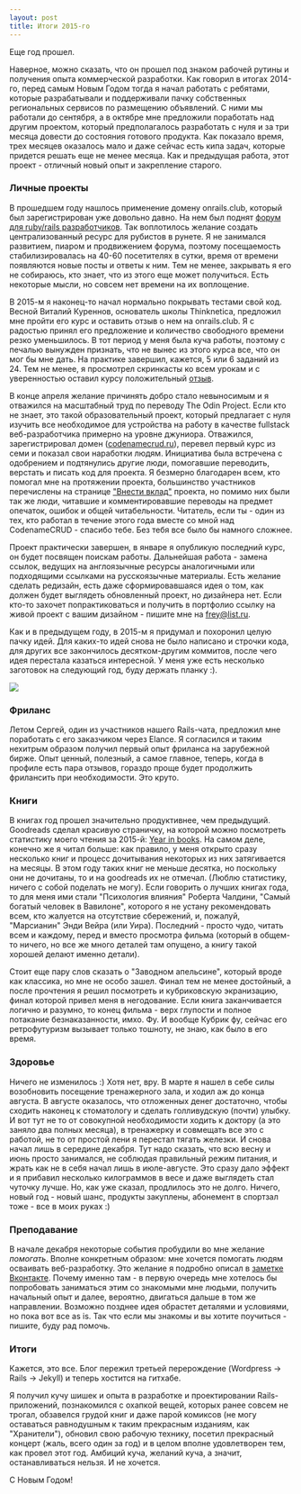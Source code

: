 ```yaml
---
layout: post
title: Итоги 2015-го
---
```


Еще год прошел.

Наверное, можно сказать, что он прошел под знаком рабочей рутины и получения опыта коммерческой разработки. Как говорил в итогах 2014-го, перед самым Новым Годом тогда я начал работать с ребятами, которые разрабатывали и поддерживали пачку собственных региональных сервисов по размещению объявлений. С ними мы работали до сентября, а в октябре мне предложили поработать над другим проектом, который предполагалось разработать с нуля и за три месяца довести до состояния готового продукта. Как показало время, трех месяцев оказалось мало и даже сейчас есть кипа задач, которые придется решать еще не менее месяца. Как и предыдущая работа, этот проект - отличный новый опыт и закрепление старого.

### Личные проекты

В прошедшем году нашлось применение домену onrails.club, который был зарегистрирован уже довольно давно. На нем был поднят [форум для ruby/rails разработчиков](http://onrails.club). Так воплотилось желание создать централизованный ресурс для рубистов в рунете. Я не занимался развитием, пиаром и продвижением форума, поэтому посещаемость стабилизировалась на 40-60 посетителях в сутки, время от времени появляются новые посты и ответы к ним. Тем не менее, закрывать я его не собираюсь, кто знает, что из этого еще может получиться. Есть некоторые мысли, но совсем нет времени на их воплощение.

В 2015-м я наконец-то начал нормально покрывать тестами свой код. Весной Виталий Куреннов, основатель школы Thinknetica, предложил мне пройти его курс и оставить отзыв о нем на onrails.club. Я с радостью принял его предложение и количество свободного времени резко уменьшилось. В тот период у меня была куча работы, поэтому с печалью вынужден признать, что не вынес из этого курса все, что он мог бы мне дать. На практике завершил, кажется, 5 или 6 заданий из 24. Тем не менее, я просмотрел скринкасты ко всем урокам и с уверенностью оставил курсу положительный [отзыв](http://onrails.club/t/obzor-na-kurs-ot-thinknetica/431?u=frey).

В конце апреля желание причинять добро стало невыносимым и я отважился на масштабный труд по переводу The Odin Project. Если кто не знает, это такой образовательный проект, который предлагает с нуля изучить все необходимое для устройства на работу в качестве fullstack веб-разработчика примерно на уровне джуниора. Отважился, зарегистрировал домен ([codenamecrud.ru](http://codenamecrud.ru/)), перевел первый курс из семи и показал свои наработки людям. Инициатива была встречена с одобрением и подтянулись другие люди, помогавшие переводить, верстать и писать код для проекта. Я безмерно благодарен всем, кто помогал мне на протяжении проекта, большинство участников перечислены на странице ["Внести вклад"](http://codenamecrud.ru/pages/contribute) проекта, но помимо них были так же люди, читавшие и комментировавшие переводы на предмет опечаток, ошибок и общей читабельности. Читатель, если ты - один из тех, кто работал в течение этого года вместе со мной над CodenameCRUD - спасибо тебе. Без тебя все было бы намного сложнее.

Проект практически завершен, в январе я опубликую последний курс, он будет посвящен поискам работы. Дальнейшая работа - замена ссылок, ведущих на англоязычные ресурсы аналогичными или подходящими ссылками на русскоязычные материалы. Есть желание сделать редизайн, есть даже сформировавшаяся идея о том, как должен будет выглядеть обновленный проект, но дизайнера нет. Если кто-то захочет попрактиковаться и получить в портфолио ссылку на живой проект с вашим дизайном - пишите мне на [frey@list.ru](mailto:frey@list.ru).

Как и в предыдущем году, в 2015-м я придумал и похоронил целую пачку идей. Для каких-то идей снова не было написано и строчки кода, для других все закончилось десятком-другим коммитов, после чего идея перестала казаться интересной. У меня уже есть несколько заготовок на следующий год, буду держать планку :).

![](http://take.ms/D00wd)

### Фриланс

Летом Сергей, один из участников нашего Rails-чата, предложил мне поработать с его заказчиком через Elance. Я согласился и таким нехитрым образом получил первый опыт фриланса на зарубежной бирже. Опыт ценный, полезный, а самое главное, теперь, когда в профиле есть пара отзывов, гораздо проще будет продолжить фрилансить при необходимости. Это круто.

### Книги

В книгах год прошел значительно продуктивнее, чем предыдущий. Goodreads сделал красивую страничку, на которой можно посмотреть статистику моего чтения за 2015-й: [Year in books](https://www.goodreads.com/user/year_in_books/2015/29508806). На самом деле, конечно же я читал больше: как правило, у меня открыто сразу несколько книг и процесс дочитывания некоторых из них затягивается на месяцы. В этом году таких книг не меньше десятка, но поскольку они не дочитаны, то и на goodreads их не отмечал. (Люблю статистику, ничего с собой поделать не могу). Если говорить о лучших книгах года, то для меня ими стали "Психология влияния" Роберта Чалдини, "Самый богатый человек в Вавилоне", которого я не устану рекомендовать всем, кто жалуется на отсутствие сбережений, и, пожалуй, "Марсианин" Энди Вейра (или Уира). Последний - просто чудо, читать всем и каждому, перед и вместо просмотра фильма (который в общем-то ничего, но все же много деталей там опущено, а книгу такой хорошей делают именно детали).

Стоит еще пару слов сказать о "Заводном апельсине", который вроде как классика, но мне не особо зашел. Финал тем не менее достойный, а после прочтения я решил посмотреть и кубриковскую экранизацию, финал которой привел меня в негодование. Если книга заканчивается логично и разумно, то конец фильма - верх глупости и полное потакание безнаказанности, имхо. Фу. И вообще Кубрик фу, сейчас его ретрофутуризм вызывает только тошноту, не знаю, как было в его время.

### Здоровье

Ничего не изменилось :) Хотя нет, вру. В марте я нашел в себе силы возобновить посещение тренажерного зала, и ходил аж до конца августа. В августе оказалось, что отложенных денег достаточно, чтобы сходить наконец к стоматологу и сделать голливудскую (почти) улыбку. И вот тут не то от совокупной необходимости ходить к доктору (а это заняло два полных месяца), в тренажерку и совмещать все это с работой, не то от простой лени я перестал тягать железки. И снова начал лишь в середине декабря. Тут надо сказать, что всю весну и июнь просто занимался, не соблюдая правильный режим питания, и жрать как не в себя начал лишь в июле-августе. Это сразу дало эффект и я прибавил несколько килограммов в весе и даже выглядеть стал чуточку лучше. Но, как уже сказал, продлилось это не долго. Ничего, новый год - новый шанс, продукты закуплены, абонемент в спортзал тоже - все в моих руках :)

### Преподавание

В начале декабря некоторые события пробудили во мне желание _помогать_. Вполне конкретным образом: мне хочется помогать людям осваивать веб-разработку. Это желание я подробно описал в [заметке Вконтакте](https://vk.com/everlasting_frey?w=note172371719_11893382). Почему именно там - в первую очередь мне хотелось бы попробовать заниматься этим со знакомыми мне людьми, получить начальный опыт и далее, вероятно, двигаться дальше в том же направлении. Возможно позднее идея обрастет деталями и условиями, но пока вот все as is. Так что если мы знакомы и вы хотите поучиться - пишите, буду рад помочь.

### Итоги

Кажется, это все. Блог пережил третьей перерождение (Wordpress -> Rails -> Jekyll) и теперь хостится на гитхабе.

Я получил кучу шишек и опыта в разработке и проектировании Rails-приложений, познакомился с охапкой вещей, которых ранее совсем не трогал, обзавелся грудой книг и даже парой комиксов (не могу оставаться равнодушным к таким прекрасным изданиям, как "Хранители"), обновил свою рабочую технику, посетил прекрасный концерт (жаль, всего один за год) и в целом вполне удовлетворен тем, как провел этот год. Амбиций куча, желаний куча, а значит, останавливаться нельзя. И не хочется.

С Новым Годом!

